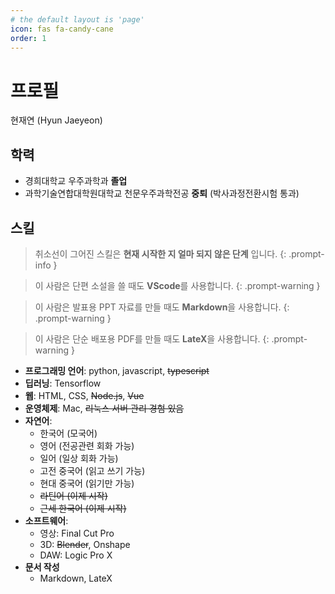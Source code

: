```yaml
---
# the default layout is 'page'
icon: fas fa-candy-cane
order: 1
---
```


# 프로필

현재연 (Hyun Jaeyeon)

## 학력
* 경희대학교 우주과학과 **졸업**
* 과학기술연합대학원대학교 천문우주과학전공 **중퇴** (박사과정전환시험 통과)

## 스킬

> 취소선이 그어진 스킬은 **현재 시작한 지 얼마 되지 않은 단계** 입니다.
{: .prompt-info }

> 이 사람은 단편 소설을 쓸 때도 **VScode**를 사용합니다.
{: .prompt-warning }

> 이 사람은 발표용 PPT 자료를 만들 때도 **Markdown**을 사용합니다.
{: .prompt-warning }

> 이 사람은 단순 배포용 PDF를 만들 때도 **LateX**을 사용합니다.
{: .prompt-warning }

* **프로그래밍 언어**: python, javascript, ~~typescript~~
* **딥러닝**: Tensorflow
* **웹**: HTML, CSS, ~~Node.js~~, ~~Vue~~
* **운영체제**: Mac, ~~리눅스 서버 관리 경험 있음~~
* **자연어**:
  * 한국어 (모국어)
  * 영어 (전공관련 회화 가능)
  * 일어 (일상 회화 가능)
  * 고전 중국어 (읽고 쓰기 가능)
  * 현대 중국어 (읽기만 가능)
  * ~~라틴어 (이제 시작)~~
  * ~~근세 한국어 (이제 시작)~~
* **소프트웨어**:
  * 영상: Final Cut Pro
  * 3D: ~~Blender~~, Onshape
  * DAW: Logic Pro X
* **문서 작성**
  * Markdown, LateX